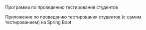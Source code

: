 Программа по проведению тестирования студентов

Приложение по проведению тестирования студентов (с самим тестированием) на Spring Boot
